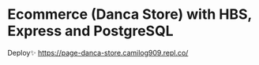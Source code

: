 # Ecommerce (Danca Store) with HBS, Express and PostgreSQL

Deploy✨ https://page-danca-store.camilog909.repl.co/
